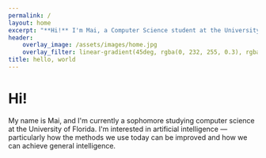 ```yaml
---
permalink: /
layout: home
excerpt: "**Hi!** I'm Mai, a Computer Science student at the University of Florida."
header:
    overlay_image: /assets/images/home.jpg
    overlay_filter: linear-gradient(45deg, rgba(0, 232, 255, 0.3), rgba(255, 0, 197, 0.5))
title: hello, world
---
```

# Hi!

My name is Mai, and I'm currently a sophomore studying computer science at the University of Florida. I'm interested in artificial intelligence &mdash; particularly how the methods we use today can be improved and how we can achieve general intelligence.